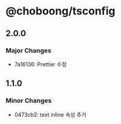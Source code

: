 # @choboong/tsconfig

## 2.0.0

### Major Changes

- 7a16136: Prettier 수정

## 1.1.0

### Minor Changes

- 0473cb2: text inline 속성 추가
